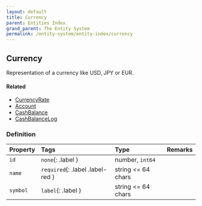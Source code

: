 ```yaml
---
layout: default
title: Currency
parent: Entities Index
grand_parent: The Entity System
permalink: /entity-system/entity-index/currency
---
```


## Currency
Representation of a currency like USD, JPY or EUR.

#### Related
- [CurrencyRate]({{site.baseurl}}/entity-system/entity-index/currencyrate)
- [Account]({{site.baseurl}}/entity-system/entity-index/account)
- [CashBalance]({{site.baseurl}}/entity-system/entity-index/cashbalance)
- [CashBalanceLog]({{site.baseurl}}/entity-system/entity-index/cashbalancelog)

### Definition

| Property | Tags | Type | Remarks
|:---------|:-----|:-----|:-------
| `id` | `none`{: .label } | number, `int64` | 
| `name` | `required`{: .label .label-red } | string <= 64 chars | 
| `symbol` | `label`{: .label } | string <= 64 chars | 